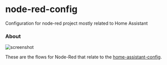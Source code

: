 node-red-config
===============

Configuration for node-red project mostly related to Home Assistant

### About

![screenshot](https://i.imgur.com/1zxBgzo.png)

These are the flows for Node-Red that relate to the [home-assistant-config](https://github.com/billimek/home-assistant-config).
